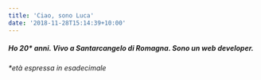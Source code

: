 ```yaml
---
title: 'Ciao, sono Luca'
date: '2018-11-28T15:14:39+10:00'
---
```

##### Ho 20\* anni. Vivo a Santarcangelo di Romagna. Sono un web developer.

*\*età espressa in esadecimale*
